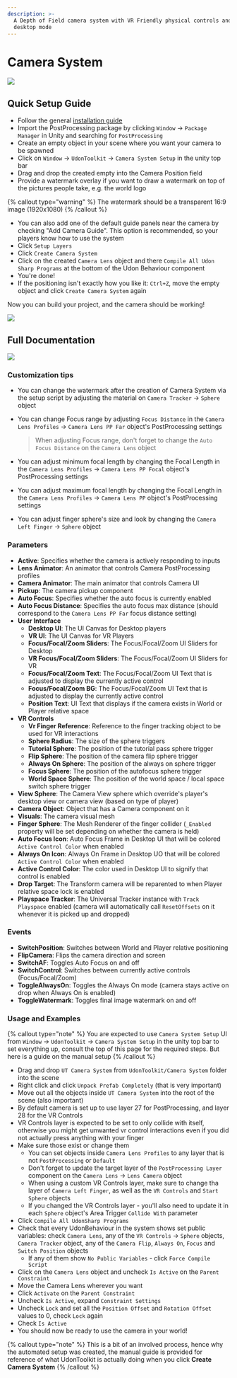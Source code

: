 ```yaml
---
description: >-
  A Depth of Field camera system with VR Friendly physical controls and a
  desktop mode
---
```


# Camera System

![](/img/docs/camera_system_header.png)

## Quick Setup Guide

* Follow the general [installation guide](../#requirements)
* Import the PostProcessing package by clicking `Window` -> `Package Manager` in Unity and searching for `PostProcessing`
* Create an empty object in your scene where you want your camera to be spawned
* Click on `Window` -> `UdonToolkit` -> `Camera System Setup` in the unity top bar
* Drag and drop the created empty into the Camera Position field
* Provide a watermark overlay if you want to draw a watermark on top of the pictures people take, e.g. the world logo

{% callout type="warning" %}
The watermark should be a transparent 16:9 image (1920x1080)
{% /callout %}

* You can also add one of the default guide panels near the camera by checking "Add Camera Guide". This option is recommended, so your players know how to use the system
* Click `Setup Layers`
* Click `Create Camera System`
* Click on the created `Camera Lens` object and there `Compile All Udon Sharp Programs` at the bottom of the Udon Behaviour component
* You're done!
* If the positioning isn't exactly how you like it: `Ctrl+Z`, move the empty object and click `Create Camera System` again

Now you can build your project, and the camera should be working!

![](</img/docs/image (37).png>)

## Full Documentation

![](</img/docs/image (2).png>)

### **Customization tips**

* You can change the watermark after the creation of Camera System via the setup script by adjusting the material on `Camera Tracker` -> `Sphere` object
*   You can change Focus range by adjusting `Focus Distance` in the `Camera Lens Profiles` -> `Camera Lens PP Far` object's PostProcessing settings

    > When adjusting Focus range, don't forget to change the `Auto Focus Distance` on the `Camera Lens` object
* You can adjust minimum focal length by changing the Focal Length in the `Camera Lens Profiles` -> `Camera Lens PP Focal` object's PostProcessing settings
* You can adjust maximum focal length by changing the Focal Length in the `Camera Lens Profiles` -> `Camera Lens PP` object's PostProcessing settings
* You can adjust finger sphere's size and look by changing the `Camera Left Finger` -> `Sphere` object

### **Parameters**

* **Active**: Specifies whether the camera is actively responding to inputs
* **Lens Animator**: An animator that controls Camera PostProcessing profiles
* **Camera Animator**: The main animator that controls Camera UI
* **Pickup**: The camera pickup component
* **Auto Focus**: Specifies whether the auto focus is currently enabled
* **Auto Focus Distance**: Specifies the auto focus max distance (should correspond to the `Camera Lens PP Far` focus distance setting)
* **User Interface**
  * **Desktop UI**: The UI Canvas for Desktop players
  * **VR UI**: The UI Canvas for VR Players
  * **Focus/Focal/Zoom Sliders**: The Focus/Focal/Zoom UI Sliders for Desktop
  * **VR Focus/Focal/Zoom Sliders**: The Focus/Focal/Zoom UI Sliders for VR
  * **Focus/Focal/Zoom Text**: The Focus/Focal/Zoom UI Text that is adjusted to display the currently active control
  * **Focus/Focal/Zoom BG**: The Focus/Focal/Zoom UI Text that is adjusted to display the currently active control
  * **Position Text**: UI Text that displays if the camera exists in World or Player relative space
* **VR Controls**
  * **Vr Finger Reference**: Reference to the finger tracking object to be used for VR interactions
  * **Sphere Radius**: The size of the sphere triggers
  * **Tutorial Sphere**: The position of the tutorial pass sphere trigger
  * **Flip Sphere**: The position of the camera flip sphere trigger
  * **Always On Sphere**: The position of the always on sphere trigger
  * **Focus Sphere**: The position of the autofocus sphere trigger
  * **World Space Sphere**: The position of the world space / local space switch sphere trigger
* **View Sphere**: The Camera View sphere which override's player's desktop view or camera view (based on type of player)
* **Camera Object**: Object that has a Camera component on it
* **Visuals**: The camera visual mesh
* **Finger Sphere**: The Mesh Renderer of the finger collider (`_Enabled` property will be set depending on whether the camera is held)
* **Auto Focus Icon**: Auto Focus Frame in Desktop UI that will be colored `Active Control Color` when enabled
* **Always On Icon**: Always On Frame in Desktop UO that will be colored `Active Control Color` when enabled
* **Active Control Color**: The color used in Desktop UI to signify that control is enabled
* **Drop Target**: The Transform camera will be reparented to when Player relative space lock is enabled
* **Playspace Tracker**: The Universal Tracker instance with `Track Playspace` enabled (camera will automatically call `ResetOffsets` on it whenever it is picked up and dropped)

### **Events**

* **SwitchPosition**: Switches between World and Player relative positioning
* **FlipCamera**: Flips the camera direction and screen
* **SwitchAF**: Toggles Auto Focus on and off
* **SwitchControl**: Switches between currently active controls (Focus/Focal/Zoom)
* **ToggleAlwaysOn**: Toggles the Always On mode (camera stays active on drop when Always On is enabled)
* **ToggleWatermark**: Toggles final image watermark on and off

### **Usage and Examples**

{% callout type="note" %}
You are expected to use `Camera System Setup` UI from `Window` -> `UdonToolkit` -> `Camera System Setup` in the unity top bar to set everything up, consult the top of this page for the required steps. But here is a guide on the manual setup
{% /callout %}

* Drag and drop `UT Camera System` from `UdonToolkit/Camera System` folder into the scene
* Right click and click `Unpack Prefab Completely` (that is very important)
* Move out all the objects inside `UT Camera System` into the root of the scene (also important)
* By default camera is set up to use layer 27 for PostProcessing, and layer 28 for the VR Controls
* VR Controls layer is expected to be set to only collide with itself, otherwise you might get unwanted vr control interactions even if you did not actually press anything with your finger
* Make sure those exist or change them
  * You can set objects inside `Camera Lens Profiles` to any layer that is not `PostProcessing` or `Default`
  * Don't forget to update the target layer of the `PostProcessing Layer` component on the `Camera Lens` -> `Lens Camera` object
  * When using a custom VR Controls layer, make sure to change tha layer of `Camera Left Finger`, as well as the `VR Controls` and `Start Sphere` objects
  * If you changed the VR Controls layer - you'll also need to update it in each `Sphere` object's Area Trigger `Collide With` parameter
* Click `Compile All UdonSharp Programs`
* Check that every UdonBehaviour in the system shows set public variables: check `Camera Lens`, any of the `VR Controls` -> `Sphere` objects, `Camera Tracker` object, any of the `Camera Flip`, `Always On`, `Focus` and `Switch Position` objects
  * If any of them show `No Public Variables` - click `Force Compile Script`
* Click on the `Camera Lens` object and uncheck `Is Active` on the `Parent Constraint`
* Move the Camera Lens wherever you want
* Click `Activate` on the `Parent Constraint`
* Uncheck `Is Active`, expand `Constraint Settings`
* Uncheck `Lock` and set all the `Position Offset` and `Rotation Offset` values to 0, check `Lock` again
* Check `Is Active`
* You should now be ready to use the camera in your world!

{% callout type="note" %}
This is a bit of an involved process, hence why the automated setup was created, the manual guide is provided for reference of what UdonToolkit is actually doing when you click **Create Camera System**
{% /callout %}
